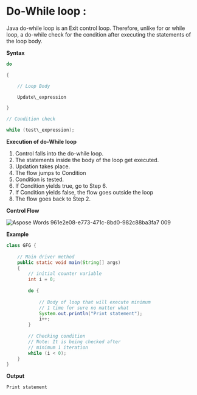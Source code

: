 

# Do-While loop :

Java do-while loop is an Exit control loop. Therefore, unlike for or while loop, a do-while check for the condition after executing the statements of the loop body.

**Syntax**
~~~java
do

{

    // Loop Body

    Update\_expression

}

// Condition check

while (test\_expression);
~~~

**Execution of do-While loop** 

1. Control falls into the do-while loop.
1. The statements inside the body of the loop get executed.
1. Updation takes place.
1. The flow jumps to Condition
1. Condition is tested. 
1. If Condition yields true, go to Step 6.
1. If Condition yields false, the flow goes outside the loop
1. The flow goes back to Step 2.

**Control Flow**

![Aspose Words 961e2e08-e773-471c-8bd0-982c88ba3fa7 009](https://github.com/rhushikesh2000/Java_tutorial/assets/124034778/4b23f694-1465-4327-a298-17b096852576)

**Example**

~~~java
class GFG {
 
    // Main driver method
    public static void main(String[] args)
    {
        // initial counter variable
        int i = 0;
 
        do {
 
            // Body of loop that will execute minimum
            // 1 time for sure no matter what
            System.out.println("Print statement");
            i++;
        }
 
        // Checking condition
        // Note: It is being checked after
        // minimum 1 iteration
        while (i < 0);
    }
}
~~~

**Output**
~~~
Print statement
~~~

